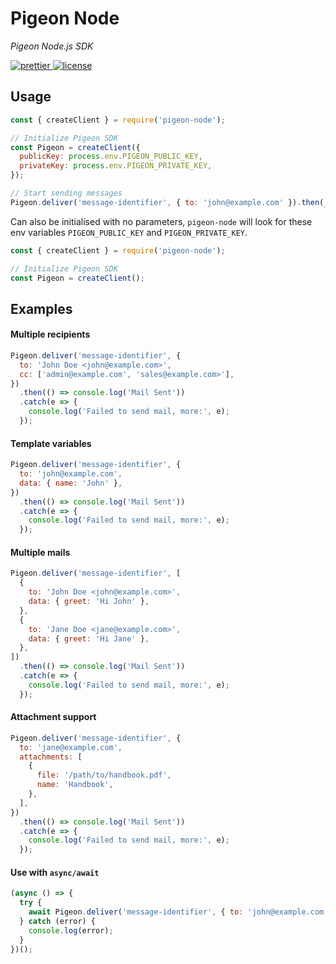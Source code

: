 # Pigeon Node

_Pigeon Node.js SDK_

<p>
  <a href="https://github.com/prettier/prettier">
        <img src="https://img.shields.io/badge/code_style-prettier-ff69b4.svg" alt="prettier"/>
  </a>
  <a href="/LICENSE">
    <img src="https://badgen.net/badge/license/MIT/blue" alt="license"/>
  </a>
</p>

## Usage

```javascript
const { createClient } = require('pigeon-node');

// Initialize Pigeon SDK
const Pigeon = createClient({
  publicKey: process.env.PIGEON_PUBLIC_KEY,
  privateKey: process.env.PIGEON_PRIVATE_KEY,
});

// Start sending messages
Pigeon.deliver('message-identifier', { to: 'john@example.com' }).then(_ => console.log('Mail Sent'));
```

Can also be initialised with no parameters, `pigeon-node` will look for these env variables `PIGEON_PUBLIC_KEY` and `PIGEON_PRIVATE_KEY`.

```javascript
const { createClient } = require('pigeon-node');

// Initialize Pigeon SDK
const Pigeon = createClient();
```

## Examples

#### Multiple recipients

```javascript
Pigeon.deliver('message-identifier', {
  to: 'John Doe <john@example.com>',
  cc: ['admin@example.com', 'sales@example.com>'],
})
  .then(() => console.log('Mail Sent'))
  .catch(e => {
    console.log('Failed to send mail, more:', e);
  });
```

#### Template variables

```javascript
Pigeon.deliver('message-identifier', {
  to: 'john@example.com',
  data: { name: 'John' },
})
  .then(() => console.log('Mail Sent'))
  .catch(e => {
    console.log('Failed to send mail, more:', e);
  });
```

#### Multiple mails

```javascript
Pigeon.deliver('message-identifier', [
  {
    to: 'John Doe <john@example.com>',
    data: { greet: 'Hi John' },
  },
  {
    to: 'Jane Doe <jane@example.com>',
    data: { greet: 'Hi Jane' },
  },
])
  .then(() => console.log('Mail Sent'))
  .catch(e => {
    console.log('Failed to send mail, more:', e);
  });
```

#### Attachment support

```javascript
Pigeon.deliver('message-identifier', {
  to: 'jane@example.com',
  attachments: [
    {
      file: '/path/to/handbook.pdf',
      name: 'Handbook',
    },
  ],
})
  .then(() => console.log('Mail Sent'))
  .catch(e => {
    console.log('Failed to send mail, more:', e);
  });
```

#### Use with `async/await`

```javascript
(async () => {
  try {
    await Pigeon.deliver('message-identifier', { to: 'john@example.com' });
  } catch (error) {
    console.log(error);
  }
})();
```

